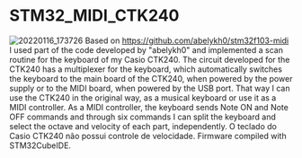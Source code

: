 # STM32_MIDI_CTK240
![20220116_173726](https://user-images.githubusercontent.com/73307680/204653484-c79e9567-fca6-46ab-a154-8fbf314eb92c.jpg)
Based on https://github.com/abelykh0/stm32f103-midi
I used part of the code developed by "abelykh0" and implemented a scan routine for the keyboard of my Casio CTK240.
The circuit developed for the CTK240 has a multiplexer for the keyboard, which automatically switches the keyboard to the main board of the CTK240, when powered by the power supply or to the MIDI board, when powered by the USB port.
That way I can use the CTK240 in the original way, as a musical keyboard or use it as a MIDI controller.
As a MIDI controller, the keyboard sends Note ON and Note OFF commands and through six commands I can split the keyboard and select the octave and velocity of each part, independently. O teclado do Casio CTK240 não possui controle de velocidade.
Firmware compiled with STM32CubeIDE.
